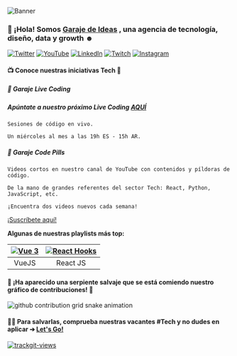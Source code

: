 ![Banner](https://user-images.githubusercontent.com/82031166/161051918-e7c7c11f-49f1-4b39-aef0-30033c451636.gif)

### 👋 ¡Hola! Somos [Garaje de Ideas](https://garajedeideas.com/) , una agencia de tecnología, diseño, data y growth ☻

[![Twitter](https://img.shields.io/badge/Twitter-%231DA1F2.svg?logo=Twitter&logoColor=white)](https://twitter.com/garajedeideas)
[![YouTube](https://img.shields.io/badge/YouTube-%23FF0000.svg?logo=YouTube&logoColor=white)](https://youtube.com/@garajedeideas) 
[![LinkedIn](https://img.shields.io/badge/LinkedIn-%230077B5.svg?logo=linkedin&logoColor=white)](https://www.linkedin.com/company/garajedeideas) 
[![Twitch](https://img.shields.io/badge/Twitch-%239146FF.svg?logo=Twitch&logoColor=white)](https://twitch.tv/garajedeideas) 
[![Instagram](https://img.shields.io/badge/Instagram-%23E4405F.svg?logo=Instagram&logoColor=white)](https://instagram.com/garaje_de_ideas)


#### 📺 Conoce nuestras iniciativas Tech 🔻

##### 🚀 Garaje Live Coding
##### Apúntate a nuestro próximo Live Coding [AQUÍ](https://livecoding.garajedeideas.com/)

<!-- |[![Garaje Live Coding](https://i.ibb.co/Yjxw23b/Captura-de-pantalla-2023-02-15-a-las-13-51-19.png)](https://livecoding.garajedeideas.com/)
|:--:|
|Garaje Live Coding: Sesiones de código en vivo.
Los miércoles cada dos semanas a las 19h ES - 15h AR.| -->

```
Sesiones de código en vivo.

Un miércoles al mes a las 19h ES - 15h AR.

```

##### 💊 Garaje Code Pills

<!-- |[![Garaje Code Pills](https://i.ibb.co/4Frg3QX/Captura-de-pantalla-2023-02-15-a-las-14-03-52.png)](https://livecoding.garajedeideas.com/)
|:--:|
|Garaje Code Pills: Videos cortos en nuestro canal de YouTube con contenidos y píldoras de código.
De la mano de grandes referentes del sector Tech: React, Python, JavaScript, etc.
¡Encuentra dos videos nuevos cada semana!| -->

```
Videos cortos en nuestro canal de YouTube con contenidos y píldoras de código.

De la mano de grandes referentes del sector Tech: React, Python, JavaScript, etc.

¡Encuentra dos videos nuevos cada semana!

```
[¡Suscríbete aquí!](https://www.youtube.com/channel/UC2VAkhXrEjlpBqDRMeIKJnA?sub_confirmation=1)

**Algunas de nuestras playlists más top:**

|[![Vue 3](https://i.ytimg.com/vi/LJBNmeB2bW4/hqdefault.jpg?sqp=-oaymwEcCPYBEIoBSFXyq4qpAw4IARUAAIhCGAFwAcABBg==&rs=AOn4CLBBoSySDr8rhHV93vN_eZPJnP0doA)](https://www.youtube.com/watch?v=LJBNmeB2bW4&list=PLTg7E2ObeSjaJzUb1G3sB0Lp1QpNl3qmJ) | [![React Hooks](https://i.ytimg.com/vi/i4GgO4vZieg/hqdefault.jpg?sqp=-oaymwEcCPYBEIoBSFXyq4qpAw4IARUAAIhCGAFwAcABBg==&rs=AOn4CLDKxy1YV9Zzj7NTWA5c_nGzsjuNUg)](https://www.youtube.com/watch?v=i4GgO4vZieg&list=PLTg7E2ObeSjYGtrVsZfNLQZrzzuJloK9c)
|:--:|:--:|
|VueJS|React JS|

#### 🐍 ¡Ha aparecido una serpiente salvaje que se está comiendo nuestro gráfico de contribuciones! 🔻

<picture>
  <source
    media="(prefers-color-scheme: dark)"
    srcset="https://raw.githubusercontent.com/garajedeideas/snk/output/github-contribution-grid-snake-dark.svg"
  />
  <source
    media="(prefers-color-scheme: light)"
    srcset="https://raw.githubusercontent.com/garajedeideas/snk/output/github-contribution-grid-snake.svg"
  />
  <img
    alt="github contribution grid snake animation"
    src="https://raw.githubusercontent.com/garajedeideas/snk/output/github-contribution-grid-snake.svg"
  />
</picture>

#### 👩‍💻 Para salvarlas, comprueba nuestras vacantes #Tech y no dudes en aplicar ➔ [Let's Go!](https://bit.ly/garaje-tech-talento)

<a href="https://trackgit.com">
<img src="https://us-central1-trackgit-analytics.cloudfunctions.net/token/ping/lo5u3nazbkrfwgj302fl" alt="trackgit-views" />
</a>

